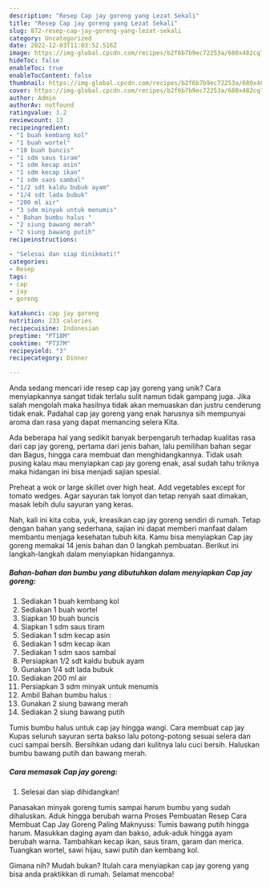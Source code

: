 ```yaml
---
description: "Resep Cap jay goreng yang Lezat Sekali"
title: "Resep Cap jay goreng yang Lezat Sekali"
slug: 872-resep-cap-jay-goreng-yang-lezat-sekali
category: Uncategorized
date: 2022-12-03T11:03:52.516Z
image: https://img-global.cpcdn.com/recipes/b2f6b7b9ec72253a/680x482cq70/cap-jay-goreng-foto-resep-utama.jpg
hideToc: false
enableToc: true
enableTocContent: false
thumbnail: https://img-global.cpcdn.com/recipes/b2f6b7b9ec72253a/680x482cq70/cap-jay-goreng-foto-resep-utama.jpg
cover: https://img-global.cpcdn.com/recipes/b2f6b7b9ec72253a/680x482cq70/cap-jay-goreng-foto-resep-utama.jpg
author: Admin
authorAv: notfound
ratingvalue: 3.2
reviewcount: 13
recipeingredient:
- "1 buah kembang kol"
- "1 buah wortel"
- "10 buah buncis"
- "1 sdm saus tiram"
- "1 sdm kecap asin"
- "1 sdm kecap ikan"
- "1 sdm saos sambal"
- "1/2 sdt kaldu bubuk ayam"
- "1/4 sdt lada bubuk"
- "200 ml air"
- "3 sdm minyak untuk menumis"
- " Bahan bumbu halus "
- "2 siung bawang merah"
- "2 siung bawang putih"
recipeinstructions:

- "Selesai dan siap dinikmati!"
categories:
- Resep
tags:
- cap
- jay
- goreng

katakunci: cap jay goreng 
nutrition: 233 calories
recipecuisine: Indonesian
preptime: "PT18M"
cooktime: "PT37M"
recipeyield: "3"
recipecategory: Dinner

---
```





Anda sedang mencari ide resep cap jay goreng yang unik? Cara menyiapkannya sangat tidak terlalu sulit namun tidak gampang juga. Jika salah mengolah maka hasilnya tidak akan memuaskan dan justru cenderung tidak enak. Padahal cap jay goreng yang enak harusnya sih mempunyai aroma dan rasa yang dapat memancing selera Kita.





Ada beberapa hal yang sedikit banyak berpengaruh terhadap kualitas rasa dari cap jay goreng, pertama dari jenis bahan, lalu pemilihan bahan segar dan Bagus, hingga cara membuat dan menghidangkannya. Tidak usah pusing kalau mau menyiapkan cap jay goreng enak,      asal sudah tahu triknya maka hidangan ini bisa menjadi sajian spesial.














Preheat a wok or large skillet over high heat. Add vegetables except for tomato wedges. Agar sayuran tak lonyot dan tetap renyah saat dimakan, masak lebih dulu sayuran yang keras.






Nah, kali ini kita coba, yuk, kreasikan cap jay goreng sendiri di rumah. Tetap dengan bahan yang sederhana, sajian ini dapat memberi manfaat dalam membantu menjaga kesehatan tubuh kita. Kamu bisa menyiapkan Cap jay goreng memakai 14 jenis bahan dan 0 langkah pembuatan. Berikut ini langkah-langkah dalam menyiapkan hidangannya.

<!--inarticleads1-->

##### Bahan-bahan dan bumbu yang dibutuhkan dalam menyiapkan Cap jay goreng:

1. Sediakan 1 buah kembang kol
1. Sediakan 1 buah wortel
1. Siapkan 10 buah buncis
1. Siapkan 1 sdm saus tiram
1. Sediakan 1 sdm kecap asin
1. Sediakan 1 sdm kecap ikan
1. Sediakan 1 sdm saos sambal
1. Persiapkan 1/2 sdt kaldu bubuk ayam
1. Gunakan 1/4 sdt lada bubuk
1. Sediakan 200 ml air
1. Persiapkan 3 sdm minyak untuk menumis
1. Ambil  Bahan bumbu halus :
1. Gunakan 2 siung bawang merah
1. Sediakan 2 siung bawang putih


Tumis bumbu halus untuk cap jay hingga wangi. Cara membuat cap jay Kupas seluruh sayuran serta bakso lalu potong-potong sesuai selera dan cuci sampai bersih. Bersihkan udang dari kulitnya lalu cuci bersih. Haluskan bumbu bawang putih dan bawang merah. 

<!--inarticleads2-->

##### Cara memasak Cap jay goreng:


1. Selesai dan siap dihidangkan!

Panasakan minyak goreng tumis sampai harum bumbu yang sudah dihaluskan. Aduk hingga berubah warna Proses Pembuatan Resep Cara Membuat Cap Jay Goreng Paling Maknyuss: Tumis bawang putih hingga harum. Masukkan daging ayam dan bakso, aduk-aduk hingga ayam berubah warna. Tambahkan kecap ikan, saus tiram, garam dan merica. Tuangkan wortel, sawi hijau, sawi putih dan kembang kol. 

Gimana nih? Mudah bukan? Itulah cara menyiapkan cap jay goreng yang bisa anda praktikkan di rumah. Selamat mencoba!
